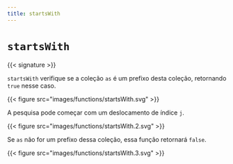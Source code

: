 ```yaml
---
title: startsWith
---
```


# `startsWith`

{{< signature >}}

`startsWith` verifique se a coleção `as` é um prefixo desta coleção, retornando `true` nesse caso.

{{< figure src="images/functions/startsWith.svg" >}}

A pesquisa pode começar com um deslocamento de índice `j`.

{{< figure src="images/functions/startsWith.2.svg" >}}

Se `as` não for um prefixo dessa coleção, essa função retornará `false`.

{{< figure src="images/functions/startsWith.3.svg" >}}
